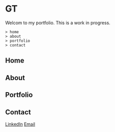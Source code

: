# GT

Welcom to my portfolio. This is a work in progress.
```
> home
> about
> portfolio
> contact
```
## Home
## About
## Portfolio
## Contact
[LinkedIn]()
[Email](@gmail.com)

